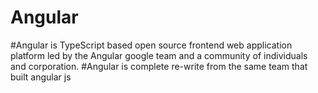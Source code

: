 # Angular

#Angular is TypeScript based open source frontend web application platform led by the Angular google team and a community of
 individuals and corporation.
 #Angular is complete re-write from the same team that built angular js
